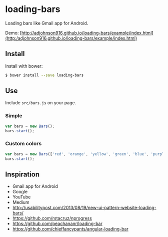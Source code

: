 loading-bars
============

Loading bars like Gmail app for Android.

Demo: [http://adjohnson916.github.io/loading-bars/example/index.html](http:/adjohnson916.github.io/loading-bars/example/index.html)


## Install

Install with bower:

```sh
$ bower install --save loading-bars
```

## Use

Include `src/bars.js` on your page.

### Simple

```js
var bars = new Bars();
bars.start();

```

### Custom colors

```js
var bars = new Bars(['red', 'orange', 'yellow', 'green', 'blue', 'purple']);
bars.start();

```


## Inspiration

* Gmail app for Android
* Google
* YouTube
* Medium
* http://usabilitypost.com/2013/08/19/new-ui-pattern-website-loading-bars/
* https://github.com/rstacruz/nprogress
* https://github.com/peachananr/loading-bar
* https://github.com/chieffancypants/angular-loading-bar

